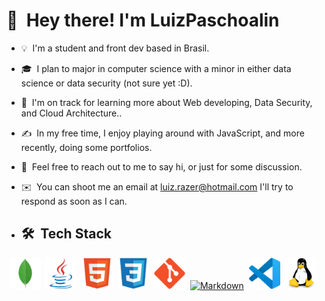# 👋 &nbsp;Hey there! I'm LuizPaschoalin
* 💡 &nbsp;I'm a student and front dev based in Brasil.
* 🎓 &nbsp;I plan to major in computer science with a minor in either data science or data security (not sure yet :D).
* 🌱 &nbsp;I'm on track for learning more about Web developing, Data Security, and Cloud Architecture..
* ✍️ &nbsp;In my free time, I enjoy playing around with JavaScript, and more recently, doing some portfolios.
* 💬 &nbsp;Feel free to reach out to me to say hi, or just for some discussion.
* ✉️ &nbsp;You can shoot me an email at luiz.razer@hotmail.com I'll try to respond as soon as I can.

* ## 🛠 &nbsp;Tech Stack
<p align="center">
<a href="https://www.mongodb.com/"><img src="https://raw.githubusercontent.com/devicons/devicon/master/icons/mongodb/mongodb-original.svg" width="50" height="50" alt="MongoDB"></a>&nbsp;
<a href="https://www.java.com/"><img src="https://raw.githubusercontent.com/devicons/devicon/master/icons/java/java-original.svg" width="50" height="50" alt="Java"></a>&nbsp;
<a href="https://developer.mozilla.org/en-US/docs/Learn/Getting_started_with_the_web/HTML_basics"><img src="https://raw.githubusercontent.com/devicons/devicon/master/icons/html5/html5-original.svg" width="50" height="50" alt="HTML"></a>&nbsp;
<a href="https://developer.mozilla.org/en-US/docs/Web/CSS"><img src="https://raw.githubusercontent.com/devicons/devicon/master/icons/css3/css3-original.svg" width="50" height="50" alt="CSS"></a>&nbsp;
<a href="https://git-scm.com/"><img src="https://raw.githubusercontent.com/devicons/devicon/master/icons/git/git-original.svg" width="50" height="50" alt="Git"></a>&nbsp;
<a href="https://www.markdownguide.org/"><img src="https://macdown.uranusjr.com/static/images/logo.png" width="50" height="50" alt="Markdown" color="white"></a>&nbsp;
<a href="https://code.visualstudio.com/"><img src="https://raw.githubusercontent.com/devicons/devicon/master/icons/vscode/vscode-original.svg" width="50" height="50" alt="Visual Studio Code"></a>&nbsp;
<a href="https://www.linux.org/"><img src="https://raw.githubusercontent.com/devicons/devicon/master/icons/linux/linux-original.svg" width="50" height="50" alt="Linux"></a>&nbsp;
</p>
<!---
LuizPaschoalin/LuizPaschoalin is a ✨ special ✨ repository because its `README.md` (this file) appears on your GitHub profile.
You can click the Preview link to take a look at your changes.
--->

